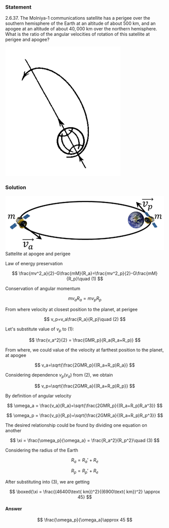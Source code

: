 ###  Statement

$2.6.37.$ The Molniya-1 communications satellite has a perigee over the southern hemisphere of the Earth at an altitude of about $500$ km, and an apogee at an altitude of about $40,000$ km over the northern hemisphere. What is the ratio of the angular velocities of rotation of this satellite at perigee and apogee?

![ For problem $2.6.37$ |366x409, 24%](../../img/2.6.37/2.6.37.png)

### Solution

![ Sattelite at apogee and perigee |831x283, 51%](../../img/2.6.37/2.6.37_1.png)  Sattelite at apogee and perigee

Law of energy preservation

$$
\frac{mv^2_a}{2}-G\frac{mM}{R_a}=\frac{mv^2_p}{2}-G\frac{mM}{R_p}\quad (1)
$$

Conservation of angular momentum

$$
mv_aR_a=mv_pR_p
$$

From where velocity at closest position to the planet, at perigee

$$
v_p=v_a\frac{R_a}{R_p}\quad (2)
$$

Let's substitute value of $v_p$ to $(1)$:

$$
\frac{v_a^2}{2} = \frac{GMR_p}{R_a(R_a+R_p)}
$$

From where, we could value of the velocity at farthest position to the planet, at apogee

$$
v_a=\sqrt{\frac{2GMR_p}{(R_a+R_p)R_a}}
$$

Considering dependence $v_p(v_a)$ from $(2)$, we obtain

$$
v_p=\sqrt{\frac{2GMR_a}{(R_a+R_p)R_p}}
$$

By definition of angular velocity

$$
\omega_a = \frac{v_a}{R_a}=\sqrt{\frac{2GMR_p}{(R_a+R_p)R_a^3}}
$$

$$
\omega_p = \frac{v_p}{R_p}=\sqrt{\frac{2GMR_a}{(R_a+R_p)R_p^3}}
$$

The desired relationship could be found by dividing one equation on another

$$
\xi = \frac{\omega_p}{\omega_a} = \frac{R_a^2}{R_p^2}\quad (3)
$$

Considering the radius of the Earth

$$
R_a=R_a'+R_e
$$

$$
R_p=R_p'+R_e
$$

After substituting into $(3)$, we are getting

$$
\boxed{\xi = \frac{(46400\text{ km})^2}{(6900\text{ km})^2} \approx 45}
$$

#### Answer

$$
\frac{\omega_p}{\omega_a}\approx 45
$$